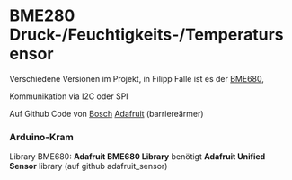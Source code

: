 # BME280 Druck-/Feuchtigkeits-/Temperatursensor

Verschiedene Versionen im Projekt, in Filipp Falle ist es der [BME680](https://www.adafruit.com/product/3660),

Kommunikation via I2C oder SPI

Auf Github Code von 
[Bosch](https://github.com/BoschSensortec/BME68x-Sensor-API)
[Adafruit](https://github.com/adafruit/Adafruit_BME680) (barriereärmer)


### Arduino-Kram

Library BME680: **Adafruit BME680 Library**
benötigt **Adafruit Unified Sensor** library (auf github adafruit_sensor)


